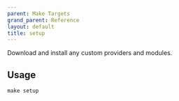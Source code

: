 ```yaml
---
parent: Make Targets
grand_parent: Reference
layout: default
title: setup
---
```


Download and install any custom providers and modules.

## Usage

```shell
make setup
```
